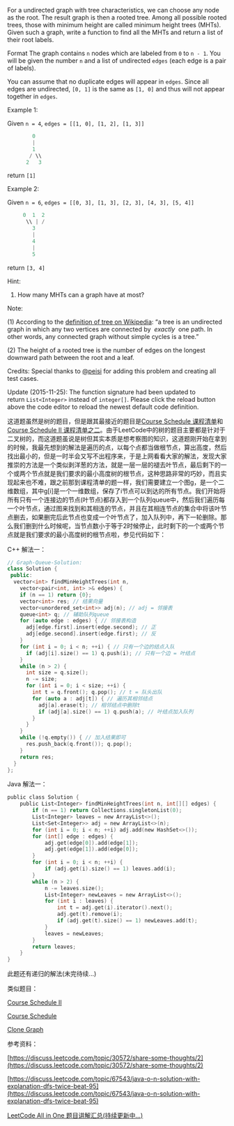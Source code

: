 For a undirected graph with tree characteristics, we can choose any node as the root. The result graph is then a rooted tree. Among all possible rooted trees, those with minimum height are called minimum height trees (MHTs). Given such a graph, write a function to find all the MHTs and return a list of their root labels.

Format The graph contains `n` nodes which are labeled from `0` to `n - 1`. You will be given the number `n` and a list of undirected `edges` (each edge is a pair of labels).

You can assume that no duplicate edges will appear in `edges`. Since all edges are undirected, `[0, 1]` is the same as `[1, 0]` and thus will not appear together in `edges`.

Example 1:

Given `n = 4`, `edges = [[1, 0], [1, 2], [1, 3]]`

```cpp
        0
        |
        1
       / \\
      2   3
```

return `[1]`

Example 2:

Given `n = 6`, `edges = [[0, 3], [1, 3], [2, 3], [4, 3], [5, 4]]`

```cpp
     0  1  2
      \\ | /
        3
        |
        4
        |
        5
```

return `[3, 4]`

Hint:

1. How many MHTs can a graph have at most?

Note:

(1) According to the [definition of tree on Wikipedia](<https://en.wikipedia.org/wiki/Tree_(graph_theory)>): “a tree is an undirected graph in which any two vertices are connected by  _exactly_  one path. In other words, any connected graph without simple cycles is a tree.”

(2) The height of a rooted tree is the number of edges on the longest downward path between the root and a leaf.

Credits: Special thanks to [@peisi](https://leetcode.com/discuss/user/peisi) for adding this problem and creating all test cases.

Update (2015-11-25): The function signature had been updated to return `List<Integer>` instead of `integer[]`. Please click the reload button above the code editor to reload the newest default code definition.

这道题虽然是树的题目，但是跟其最接近的题目是[Course Schedule 课程清单](http://www.cnblogs.com/grandyang/p/4484571.html)和[Course Schedule II 课程清单之二](http://www.cnblogs.com/grandyang/p/4504793.html)。由于LeetCode中的树的题目主要都是针对于二叉树的，而这道题虽说是树但其实本质是想考察图的知识，这道题刚开始在拿到的时候，我最先想到的解法是遍历的点，以每个点都当做根节点，算出高度，然后找出最小的，但是一时半会又写不出程序来，于是上网看看大家的解法，发现大家推崇的方法是一个类似剥洋葱的方法，就是一层一层的褪去叶节点，最后剩下的一个或两个节点就是我们要求的最小高度树的根节点，这种思路非常的巧妙，而且实现起来也不难，跟之前那到课程清单的题一样，我们需要建立一个图g，是一个二维数组，其中g\[i\]是一个一维数组，保存了i节点可以到达的所有节点。我们开始将所有只有一个连接边的节点(叶节点)都存入到一个队列queue中，然后我们遍历每一个叶节点，通过图来找到和其相连的节点，并且在其相连节点的集合中将该叶节点删去，如果删完后此节点也变成一个叶节点了，加入队列中，再下一轮删除。那么我们删到什么时候呢，当节点数小于等于2时候停止，此时剩下的一个或两个节点就是我们要求的最小高度树的根节点啦，参见代码如下：

C++ 解法一：

```cpp
// Graph-Queue-Solution:
class Solution {
 public:
  vector<int> findMinHeightTrees(int n,
    vector<pair<int, int> >& edges) {
    if (n == 1) return {0};
    vector<int> res; // 结果向量
    vector<unordered_set<int>> adj(n); // adj = 邻接表
    queue<int> q; // 辅助队列queue
    for (auto edge : edges) { // 邻接表构造
      adj[edge.first].insert(edge.second); // 正
      adj[edge.second].insert(edge.first); // 反
    }
    for (int i = 0; i < n; ++i) { // 只有一个边的结点入队
      if (adj[i].size() == 1) q.push(i); // 只有一个边 = 叶结点
    }
    while (n > 2) {
      int size = q.size();
      n -= size;
      for (int i = 0; i < size; ++i) {
        int t = q.front(); q.pop(); // t = 队头出队
        for (auto a : adj[t]) { // 遍历其相邻结点
          adj[a].erase(t); // 相邻结点中删除t
          if (adj[a].size() == 1) q.push(a); // 叶结点加入队列
        }
      }
    }
    while (!q.empty()) { // 加入结果即可
      res.push_back(q.front()); q.pop();
    }
    return res;
  }
};
```

Java 解法一：

```c
public class Solution {
    public List<Integer> findMinHeightTrees(int n, int[][] edges) {
        if (n == 1) return Collections.singletonList(0);
        List<Integer> leaves = new ArrayList<>();
        List<Set<Integer>> adj = new ArrayList<>(n);
        for (int i = 0; i < n; ++i) adj.add(new HashSet<>());
        for (int[] edge : edges) {
            adj.get(edge[0]).add(edge[1]);
            adj.get(edge[1]).add(edge[0]);
        }
        for (int i = 0; i < n; ++i) {
            if (adj.get(i).size() == 1) leaves.add(i);
        }
        while (n > 2) {
            n -= leaves.size();
            List<Integer> newLeaves = new ArrayList<>();
            for (int i : leaves) {
                int t = adj.get(i).iterator().next();
                adj.get(t).remove(i);
                if (adj.get(t).size() == 1) newLeaves.add(t);
            }
            leaves = newLeaves;
        }
        return leaves;
    }
}
```

此题还有递归的解法(未完待续...)

类似题目：

[Course Schedule II](http://www.cnblogs.com/grandyang/p/4504793.html)

[Course Schedule](http://www.cnblogs.com/grandyang/p/4484571.html)

[Clone Graph](http://www.cnblogs.com/grandyang/p/4267628.html)

参考资料：

[https://discuss.leetcode.com/topic/30572/share-some-thoughts/2](https://discuss.leetcode.com/topic/30572/share-some-thoughts/2)

[https://discuss.leetcode.com/topic/67543/java-o-n-solution-with-explanation-dfs-twice-beat-95](https://discuss.leetcode.com/topic/67543/java-o-n-solution-with-explanation-dfs-twice-beat-95)

[LeetCode All in One 题目讲解汇总(持续更新中...)](http://www.cnblogs.com/grandyang/p/4606334.html)
